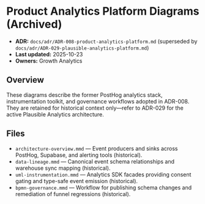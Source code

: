 # Product Analytics Platform Diagrams (Archived)
- **ADR:** `docs/adr/ADR-008-product-analytics-platform.md` (superseded by `docs/adr/ADR-029-plausible-analytics-platform.md`)
- **Last updated:** 2025-10-23
- **Owners:** Growth Analytics

## Overview
These diagrams describe the former PostHog analytics stack, instrumentation toolkit, and governance workflows adopted in ADR-008. They are retained for historical context only—refer to ADR-029 for the active Plausible Analytics architecture.

## Files
- `architecture-overview.mmd` — Event producers and sinks across PostHog, Supabase, and alerting tools (historical).
- `data-lineage.mmd` — Canonical event schema relationships and warehouse sync mapping (historical).
- `uml-instrumentation.mmd` — Analytics SDK facades providing consent gating and type-safe event emission (historical).
- `bpmn-governance.mmd` — Workflow for publishing schema changes and remediation of funnel regressions (historical).

